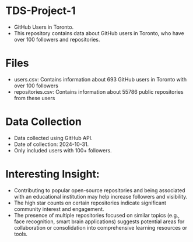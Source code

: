 # TDS-Project-1
- GitHub Users in Toronto.
- This repository contains data about GitHub users in Toronto, who have over 100 followers and repositories.

# Files
- users.csv: Contains information about 693 GitHub users in Toronto with over 100 followers
- repositories.csv: Contains information about 55786 public repositories from these users
  
# Data Collection
- Data collected using GitHub API.
- Date of collection: 2024-10-31.
- Only included users with 100+ followers.

# Interesting Insight:
- Contributing to popular open-source repositories and being associated with an educational institution may help increase followers and visibility.
- The high star counts on certain repositories indicate significant community interest and engagement.
- The presence of multiple repositories focused on similar topics (e.g., face recognition, smart brain applications) suggests potential areas for collaboration or consolidation into comprehensive learning resources or tools.
